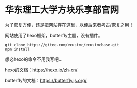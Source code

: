 # 华东理工大学方块乐享部官网
为了恢复方便，还是把网站存在这里，以便后来者考古/恢复之用！

网站使用了hexo框架，butterfly主题，没有插件。

```
git clone https://gitee.com/ecustmc/ecustmcbase.git
npm install
```
想必hexo的命令不用我写吧...

hexo的文档：https://hexo.io/zh-cn/

butterfly的文档：https://butterfly.js.org/